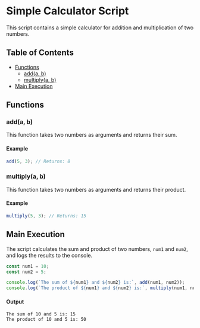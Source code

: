 # Simple Calculator Script

This script contains a simple calculator for addition and multiplication of two numbers.

## Table of Contents

- [Functions](#functions)
  - [add(a, b)](#addab)
  - [multiply(a, b)](#multiplyab)
- [Main Execution](#main-execution)

## Functions

### add(a, b)

This function takes two numbers as arguments and returns their sum.

#### Example

```javascript
add(5, 3); // Returns: 8
```

### multiply(a, b)

This function takes two numbers as arguments and returns their product.

#### Example

```javascript
multiply(5, 3); // Returns: 15
```

## Main Execution

The script calculates the sum and product of two numbers, `num1` and `num2`, and logs the results to the console.

```javascript
const num1 = 10;
const num2 = 5;

console.log(`The sum of ${num1} and ${num2} is:`, add(num1, num2));
console.log(`The product of ${num1} and ${num2} is:`, multiply(num1, num2));
```

#### Output

```
The sum of 10 and 5 is: 15
The product of 10 and 5 is: 50
```
